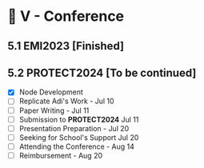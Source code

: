# 👔 V - Conference
## 5.1 EMI2023 [Finished]

## 5.2 PROTECT2024 [To be continued]
- [x] Node Development 
- [ ] Replicate Adi's Work - Jul 10
- [ ] Paper Writing - Jul 11
- [ ] Submission to **PROTECT2024** Jul 11
- [ ] Presentation Preparation - Jul 20
- [ ] Seeking for School's Support Jul 20
- [ ] Attending the Conference - Aug 14
- [ ] Reimbursement - Aug 20
